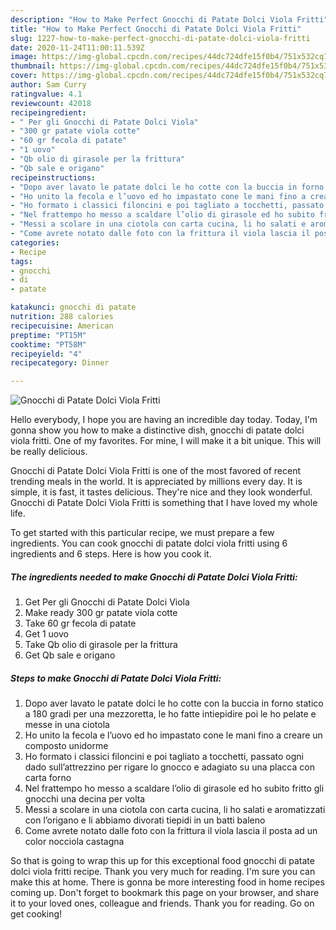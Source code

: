 ```yaml
---
description: "How to Make Perfect Gnocchi di Patate Dolci Viola Fritti"
title: "How to Make Perfect Gnocchi di Patate Dolci Viola Fritti"
slug: 1227-how-to-make-perfect-gnocchi-di-patate-dolci-viola-fritti
date: 2020-11-24T11:00:11.539Z
image: https://img-global.cpcdn.com/recipes/44dc724dfe15f0b4/751x532cq70/gnocchi-di-patate-dolci-viola-fritti-recipe-main-photo.jpg
thumbnail: https://img-global.cpcdn.com/recipes/44dc724dfe15f0b4/751x532cq70/gnocchi-di-patate-dolci-viola-fritti-recipe-main-photo.jpg
cover: https://img-global.cpcdn.com/recipes/44dc724dfe15f0b4/751x532cq70/gnocchi-di-patate-dolci-viola-fritti-recipe-main-photo.jpg
author: Sam Curry
ratingvalue: 4.1
reviewcount: 42018
recipeingredient:
- " Per gli Gnocchi di Patate Dolci Viola"
- "300 gr patate viola cotte"
- "60 gr fecola di patate"
- "1 uovo"
- "Qb olio di girasole per la frittura"
- "Qb sale e origano"
recipeinstructions:
- "Dopo aver lavato le patate dolci le ho cotte con la buccia in forno statico a 180 gradi per una mezzoretta, le ho fatte intiepidire poi le ho pelate e messe in una ciotola"
- "Ho unito la fecola e l’uovo ed ho impastato cone le mani fino a creare un composto unidorme"
- "Ho formato i classici filoncini e poi tagliato a tocchetti, passato ogni dado sull’attrezzino per rigare lo gnocco e adagiato su una placca con carta forno"
- "Nel frattempo ho messo a scaldare l’olio di girasole ed ho subito fritto gli gnocchi una decina per volta"
- "Messi a scolare in una ciotola con carta cucina, li ho salati e aromatizzati con l’origano e li abbiamo divorati tiepidi in un batti baleno"
- "Come avrete notato dalle foto con la frittura il viola lascia il posta ad un color nocciola castagna"
categories:
- Recipe
tags:
- gnocchi
- di
- patate

katakunci: gnocchi di patate 
nutrition: 288 calories
recipecuisine: American
preptime: "PT15M"
cooktime: "PT58M"
recipeyield: "4"
recipecategory: Dinner

---
```



![Gnocchi di Patate Dolci Viola Fritti](https://img-global.cpcdn.com/recipes/44dc724dfe15f0b4/751x532cq70/gnocchi-di-patate-dolci-viola-fritti-recipe-main-photo.jpg)

Hello everybody, I hope you are having an incredible day today. Today, I'm gonna show you how to make a distinctive dish, gnocchi di patate dolci viola fritti. One of my favorites. For mine, I will make it a bit unique. This will be really delicious.



Gnocchi di Patate Dolci Viola Fritti is one of the most favored of recent trending meals in the world. It is appreciated by millions every day. It is simple, it is fast, it tastes delicious. They're nice and they look wonderful. Gnocchi di Patate Dolci Viola Fritti is something that I have loved my whole life.


To get started with this particular recipe, we must prepare a few ingredients. You can cook gnocchi di patate dolci viola fritti using 6 ingredients and 6 steps. Here is how you cook it.

<!--inarticleads1-->

##### The ingredients needed to make Gnocchi di Patate Dolci Viola Fritti:

1. Get  Per gli Gnocchi di Patate Dolci Viola
1. Make ready 300 gr patate viola cotte
1. Take 60 gr fecola di patate
1. Get 1 uovo
1. Take Qb olio di girasole per la frittura
1. Get Qb sale e origano




<!--inarticleads2-->

##### Steps to make Gnocchi di Patate Dolci Viola Fritti:

1. Dopo aver lavato le patate dolci le ho cotte con la buccia in forno statico a 180 gradi per una mezzoretta, le ho fatte intiepidire poi le ho pelate e messe in una ciotola
1. Ho unito la fecola e l’uovo ed ho impastato cone le mani fino a creare un composto unidorme
1. Ho formato i classici filoncini e poi tagliato a tocchetti, passato ogni dado sull’attrezzino per rigare lo gnocco e adagiato su una placca con carta forno
1. Nel frattempo ho messo a scaldare l’olio di girasole ed ho subito fritto gli gnocchi una decina per volta
1. Messi a scolare in una ciotola con carta cucina, li ho salati e aromatizzati con l’origano e li abbiamo divorati tiepidi in un batti baleno
1. Come avrete notato dalle foto con la frittura il viola lascia il posta ad un color nocciola castagna




So that is going to wrap this up for this exceptional food gnocchi di patate dolci viola fritti recipe. Thank you very much for reading. I'm sure you can make this at home. There is gonna be more interesting food in home recipes coming up. Don't forget to bookmark this page on your browser, and share it to your loved ones, colleague and friends. Thank you for reading. Go on get cooking!
